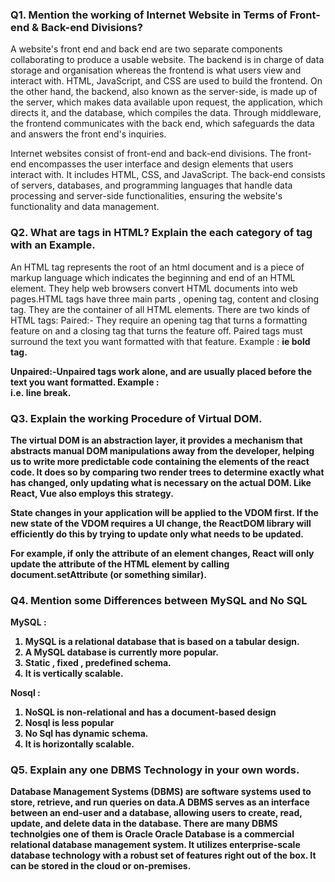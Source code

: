 <h3>Q1. Mention the working of Internet Website in Terms of Front-end & Back-end Divisions?</h3>
<p>
A website's front end and back end are two separate components collaborating to produce a usable website. The backend is in charge of data storage and organisation whereas the frontend is what users view and interact with. HTML, JavaScript, and CSS are used to build the frontend. On the other hand, the backend, also known as the server-side, is made up of the server, which makes data available upon request, the application, which directs it, and the database, which compiles the data. Through middleware, the frontend communicates with the back end, which safeguards the data and answers the front end's inquiries.
</p>
<p>
Internet websites consist of front-end and back-end divisions. The front-end encompasses the user interface and design elements that users interact with. It includes HTML, CSS, and JavaScript. The back-end consists of servers, databases, and programming languages that handle data processing and server-side functionalities, ensuring the website's functionality and data management.
</p>

<h3>Q2. What are tags in HTML? Explain the each category of tag with an Example.</h3>
<p>
An HTML tag represents the root of an html document and is a piece of markup language which indicates the beginning and end of an HTML element. They help web browsers convert HTML documents into web pages.HTML tags have three main parts , opening tag, content and closing tag. They are the container of all HTML elements.
There are two kinds of HTML tags: 
Paired:- They require an opening tag that turns a formatting feature on and a closing tag that turns the feature off. Paired tags must surround the text you want formatted with that feature. Example : <b> ie bold tag.

Unpaired:-Unpaired tags work alone, and are usually placed before the text you want formatted. Example : <br> i.e. line break.

</p>

<h3>Q3. Explain the working Procedure of Virtual DOM.</h3>
<p>
The virtual DOM is an abstraction layer, it provides a mechanism that abstracts manual DOM manipulations away from the developer, helping us to write more predictable code containing the elements of the react code. It does so by comparing two render trees to determine exactly what has changed, only updating what is necessary on the actual DOM. Like React, Vue also employs this strategy.

State changes in your application will be applied to the VDOM first. If the new state of the VDOM requires a UI change, the ReactDOM library will efficiently do this by trying to update only what needs to be updated.

For example, if only the attribute of an element changes, React will only update the attribute of the HTML element by calling document.setAttribute (or something similar).

</p>

<h3>Q4. Mention some Differences between MySQL and No SQL</h3>

MySQL :

<ol>
<li>MySQL is a relational database that is based on a tabular design.</li>
<li>A MySQL database is currently more popular.</li>
<li>Static , fixed , predefined schema.</li>
<li>It is vertically scalable.</li>
</ol>

Nosql :

<ol>
<li>NoSQL is non-relational and has a document-based design</li>
<li>Nosql is less popular</li>
<li>No Sql has dynamic schema.</li>

<li>It is horizontally scalable.</li>
</ol>
<h3>Q5. Explain any one DBMS Technology in your own words.</h3>
<p>
Database Management Systems (DBMS) are software systems used to store, retrieve, and run queries on data.A DBMS serves as an interface between an end-user and a database, allowing users to create, read, update, and delete data in the database. There are many DBMS technolgies one of them is Oracle Oracle Database is a commercial relational database management system. It utilizes enterprise-scale database technology with a robust set of features right out of the box. It can be stored in the cloud or on-premises.
</p>
